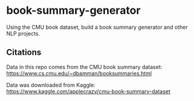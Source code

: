 # book-summary-generator
Using the CMU book dataset, build a book summary generator and other NLP projects.

## Citations

Data in this repo comes from the CMU book summary dataset: https://www.cs.cmu.edu/~dbamman/booksummaries.html

Data was downloaded from Kaggle: https://www.kaggle.com/applecrazy/cmu-book-summary-dataset
